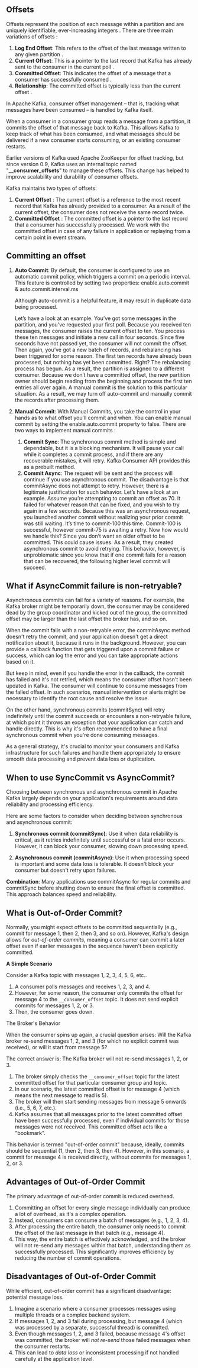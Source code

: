 ## **Offsets**
Offsets represent the position of each message within a partition and are uniquely identifiable, ever-increasing integers . There are three main variations of offsets :

   1. **Log End Offset**: This refers to the offset of the last message written to any given partition .
   2. **Current Offset**: This is a pointer to the last record that Kafka has already sent to the consumer in the current poll .
   3. **Committed Offset**: This indicates the offset of a message that a consumer has successfully consumed .
   4. **Relationship**: The committed offset is typically less than the current offset .

In Apache Kafka, consumer offset management – that is, tracking what messages have been consumed – is handled by Kafka itself.

When a consumer in a consumer group reads a message from a partition, it commits the offset of that message back to Kafka. This allows Kafka to keep track of what has been consumed, and what messages should be delivered if a new consumer starts consuming, or an existing consumer restarts.

Earlier versions of Kafka used Apache ZooKeeper for offset tracking, but since version 0.9, Kafka uses an internal topic named "**__consumer_offsets**" to manage these offsets. This change has helped to improve scalability and durability of consumer offsets.

Kafka maintains two types of offsets:

1.	**Current Offset** : The current offset is a reference to the most recent record that Kafka has already provided to a consumer. As a result of the current offset, the consumer does not receive the same record twice.
2.	**Committed Offset** : The committed offset is a pointer to the last record that a consumer has successfully processed. We work with the committed offset in case of any failure in application or replaying from a certain point in event stream.

## **Committing an offset**

1. **Auto Commit**: By default, the consumer is configured to use an automatic commit policy, which triggers a commit on a periodic interval. This feature is controlled by setting two properties:
 enable.auto.commit & auto.commit.interval.ms

    Although auto-commit is a helpful feature, it may result in duplicate data being processed.
    
    Let’s have a look at an example.
    You’ve got some messages in the partition, and you’ve requested your first poll. Because you received ten messages, the consumer raises the current offset to ten. You process these ten messages and initiate a new call in four seconds. Since five seconds have not passed yet, the consumer will not commit the offset. Then again, you’ve got a new batch of records, and rebalancing has been triggered for some reason. 
    The first ten records have already been processed, but nothing has yet been committed. Right? The rebalancing process has begun. As a result, the partition is assigned to a different consumer. Because we don’t have a committed offset, the new partition owner should begin reading from the beginning and process the first ten entries all over again.
    A manual commit is the solution to this particular situation. As a result, we may turn off auto-commit and manually commit the records after processing them.

2. **Manual Commit**: With Manual Commits, you take the control in your hands as to what offset you’ll commit and when. You can enable manual commit by setting the enable.auto.commit property to false.
There are two ways to implement manual commits :
    1. **Commit Sync**: The synchronous commit method is simple and dependable, but it is a blocking mechanism. It will pause your call while it completes a commit process, and if there are any recoverable mistakes, it will retry. Kafka Consumer API provides this as a prebuilt method.
    2. **Commit Async**: The request will be sent and the process will continue if you use asynchronous commit. The disadvantage is that commitAsync does not attempt to retry. However, there is a legitimate justification for such behavior.
    Let’s have a look at an example.
    Assume you’re attempting to commit an offset as 70. It failed for whatever reason that can be fixed, and you wish to try again in a few seconds. Because this was an asynchronous request, you launched another commit without realizing your prior commit was still waiting. It’s time to commit-100 this time. Commit-100 is successful, however commit-75 is awaiting a retry. Now how would we handle this? Since you don’t want an older offset to be committed.
    This could cause issues. As a result, they created asynchronous commit to avoid retrying. This behavior, however, is unproblematic since you know that if one commit fails for a reason that can be recovered, the following higher level commit will succeed.


## **What if AsyncCommit failure is non-retryable?**

Asynchronous commits can fail for a variety of reasons. For example, the Kafka broker might be temporarily down, the consumer may be considered dead by the group coordinator and kicked out of the group, the committed offset may be larger than the last offset the broker has, and so on.

When the commit fails with a non-retryable error, the commitAsync method doesn't retry the commit, and your application doesn't get a direct notification about it, because it runs in the background. However, you can provide a callback function that gets triggered upon a commit failure or success, which can log the error and you can take appropriate actions based on it.

But keep in mind, even if you handle the error in the callback, the commit has failed and it's not retried, which means the consumer offset hasn't been updated in Kafka. The consumer will continue to consume messages from the failed offset. In such scenarios, manual intervention or alerts might be necessary to identify the root cause and resolve the issue.

On the other hand, synchronous commits (commitSync) will retry indefinitely until the commit succeeds or encounters a 
non-retryable failure, at which point it throws an exception that your application can catch and handle directly. This is why it's often recommended to have a final synchronous commit when you're done consuming messages.

As a general strategy, it's crucial to monitor your consumers and Kafka infrastructure for such failures and handle them appropriately to ensure smooth data processing and prevent data loss or duplication.

## **When to use SyncCommit vs AsyncCommit?**

Choosing between synchronous and asynchronous commit in Apache Kafka largely depends on your application's requirements around data reliability and processing efficiency.

Here are some factors to consider when deciding between synchronous and asynchronous commit:

1. **Synchronous commit (commitSync)**: Use it when data reliability is critical, as it retries indefinitely until successful or a fatal error occurs. However, it can block your consumer, slowing down processing speed.

2. **Asynchronous commit (commitAsync)**: Use it when processing speed is important and some data loss is tolerable. It doesn't block your consumer but doesn't retry upon failures.

**Combination**: Many applications use commitAsync for regular commits and commitSync before shutting down to ensure the final offset is committed. This approach balances speed and reliability.


## **What is Out-of-Order Commit?**


Normally, you might expect offsets to be committed sequentially (e.g., commit for message 1, then 2, then 3, and so on). However, Kafka's design allows for *out-of-order commits*, meaning a consumer can commit a later offset even if earlier messages in the sequence haven't been explicitly committed.

**A Simple Scenario**

Consider a Kafka topic with messages 1, 2, 3, 4, 5, 6, etc..

1.  A consumer polls messages and receives 1, 2, 3, and 4.
2.  However, for some reason, the consumer only commits the offset for message 4 to the `__consumer_offset` topic. It does not send explicit commits for messages 1, 2, or 3.
3.  Then, the consumer goes down.

The Broker's Behavior

When the consumer spins up again, a crucial question arises: Will the Kafka broker re-send messages 1, 2, and 3 (for which no explicit commit was received), or will it start from message 5?

The correct answer is: The Kafka broker will not re-send messages 1, 2, or 3.

 1. The broker simply checks the `__consumer_offset` topic for the latest committed offset for that particular consumer group and topic.
 2. In our scenario, the latest committed offset is for message 4 (which means the next message to read is 5).
 3. The broker will then start sending messages from message 5 onwards (i.e., 5, 6, 7, etc.).
 3. Kafka assumes that all messages prior to the latest committed offset have been successfully processed, even if individual commits for those messages were not received. This committed offset acts like a "bookmark".


This behavior is termed "out-of-order commit" because, ideally, commits should be sequential (1, then 2, then 3, then 4). However, in this scenario, a commit for message 4 is received directly, without commits for messages 1, 2, or 3.

## **Advantages of Out-of-Order Commit**

The primary advantage of out-of-order commit is reduced overhead.

 1. Committing an offset for every single message individually can produce a lot of overhead, as it's a complex operation.
 2. Instead, consumers can consume a batch of messages (e.g., 1, 2, 3, 4).
 3. After processing the entire batch, the consumer only needs to commit the offset of the last message in that batch (e.g., message 4).
 4. This way, the entire batch is effectively acknowledged, and the broker will not re-send any messages within that batch, understanding them as successfully processed. This significantly improves efficiency by reducing the number of commit operations.

## **Disadvantages of Out-of-Order Commit**

While efficient, out-of-order commit has a significant disadvantage: potential message loss.

 1. Imagine a scenario where a consumer processes messages using multiple threads or a complex backend system.
 2. If messages 1, 2, and 3 fail during processing, but message 4 (which was processed by a separate, successful thread) is committed.
 3. Even though messages 1, 2, and 3 failed, because message 4's offset was committed, the broker will *not re-send* those failed messages when the consumer restarts.
 4. This can lead to *data loss* or inconsistent processing if not handled carefully at the application level.

